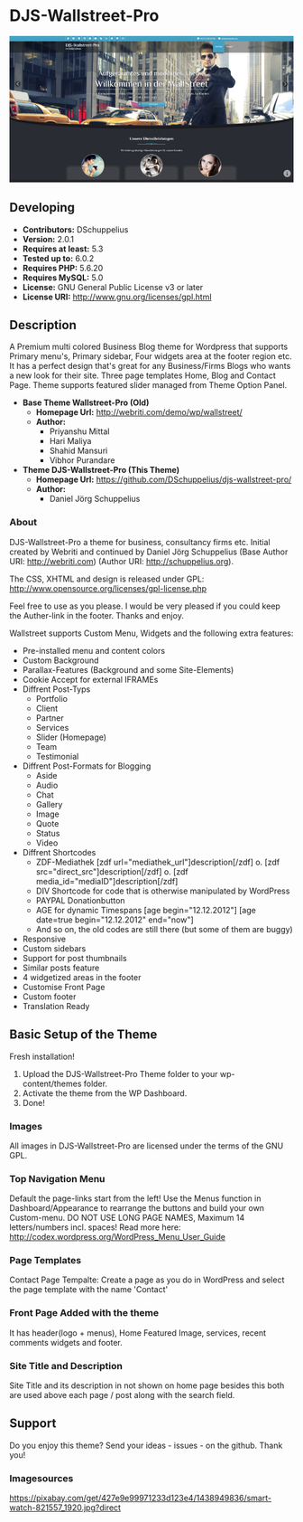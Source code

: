 
# DJS-Wallstreet-Pro

![Theme](screenshot.png)


## Developing

- **Contributors:** DSchuppelius
- **Version:** 2.0.1
- **Requires at least:** 5.3
- **Tested up to:** 6.0.2
- **Requires PHP:** 5.6.20
- **Requires MySQL:** 5.0
- **License:** GNU General Public License v3 or later
- **License URI:** http://www.gnu.org/licenses/gpl.html


## Description

A Premium multi colored Business Blog theme for Wordpress that supports Primary menu's, Primary sidebar, Four widgets area at the footer region etc. 
It has a perfect design that's great for any Business/Firms Blogs who wants a new look for their site. Three page templates Home, Blog and Contact Page. 
Theme supports featured slider managed from Theme Option Panel.

- **Base Theme Wallstreet-Pro (Old)**
    - **Homepage Url:** http://webriti.com/demo/wp/wallstreet/
    - **Author:**
        - Priyanshu Mittal
        - Hari Maliya
        - Shahid Mansuri
        - Vibhor Purandare
- **Theme DJS-Wallstreet-Pro (This Theme)**
    - **Homepage Url:** https://github.com/DSchuppelius/djs-wallstreet-pro/
    - **Author:**
        - Daniel Jörg Schuppelius

### About

DJS-Wallstreet-Pro a theme for business, consultancy firms etc. Initial created by Webriti and continued by Daniel Jörg Schuppelius (Base Author URI: http://webriti.com) (Author URI: http://schuppelius.org). 

The CSS, XHTML and design is released under GPL:
http://www.opensource.org/licenses/gpl-license.php

Feel free to use as you please. I would be very pleased if you could keep the Auther-link in the footer. Thanks and enjoy.

Wallstreet supports Custom Menu, Widgets and the following extra features:

 - Pre-installed menu and content colors
 - Custom Background
 - Parallax-Features (Background and some Site-Elements)
 - Cookie Accept for external IFRAMEs
 - Diffrent Post-Typs
    - Portfolio
    - Client
    - Partner
    - Services
    - Slider (Homepage)
    - Team
    - Testimonial
 - Diffrent Post-Formats for Blogging
    - Aside
    - Audio
    - Chat
    - Gallery
    - Image
    - Quote
    - Status
    - Video
 - Diffrent Shortcodes
    - ZDF-Mediathek [zdf url="mediathek_url"]description[/zdf] o. [zdf src="direct_src"]description[/zdf] o. [zdf media_id="mediaID"]description[/zdf]
    - DIV Shortcode for code that is otherwise manipulated by WordPress
    - PAYPAL Donationbutton
    - AGE for dynamic Timespans [age begin="12.12.2012"] [age date=true begin="12.12.2012" end="now"]
    - And so on, the old codes are still there (but some of them are buggy)
 - Responsive
 - Custom sidebars
 - Support for post thumbnails
 - Similar posts feature
 - 4 widgetized areas in the footer
 - Customise Front Page 
 - Custom footer
 - Translation Ready 
 

## Basic Setup of the Theme

Fresh installation!

1. Upload the DJS-Wallstreet-Pro Theme folder to your wp-content/themes folder.
2. Activate the theme from the WP Dashboard.
3. Done!

### Images

All images in DJS-Wallstreet-Pro are licensed under the terms of the GNU GPL.

### Top Navigation Menu

Default the page-links start from the left! Use the Menus function in Dashboard/Appearance to rearrange the buttons and build your own Custom-menu. DO NOT USE LONG PAGE NAMES, Maximum 14 letters/numbers incl. spaces!
Read more here: http://codex.wordpress.org/WordPress_Menu_User_Guide

### Page Templates

Contact Page Tempalte: Create a page as you do in WordPress and select the page template with the name 'Contact'

### Front Page Added with the theme

It has header(logo + menus), Home Featured Image, services, recent comments widgets and footer.

### Site Title and Description

Site Title and its description in not shown on home page besides this both are used above each page / post along with the search field.
    

## Support

Do you enjoy this theme? Send your ideas - issues - on the github. Thank you!


### Imagesources

https://pixabay.com/get/427e9e99971233d123e4/1438949836/smart-watch-821557_1920.jpg?direct
